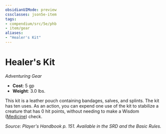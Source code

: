 ```yaml
---
obsidianUIMode: preview
cssclasses: json5e-item
tags:
- compendium/src/5e/phb
- item/gear
aliases: 
- "Healer's Kit"
---
```

# Healer's Kit
*Adventuring Gear*  

- **Cost**: 5 gp
- **Weight**: 3.0 lbs.

This kit is a leather pouch containing bandages, salves, and splints. The kit has ten uses. As an action, you can expend one use of the kit to stabilize a creature that has 0 hit points, without needing to make a Wisdom ([Medicine](/Systems/5e/rules/skills.md#Medicine)) check.

*Source: Player's Handbook p. 151. Available in the SRD and the Basic Rules.*